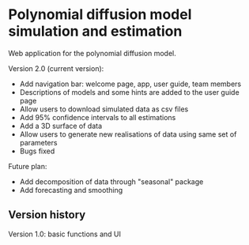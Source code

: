 # Polynomial diffusion model simulation and estimation
Web application for the polynomial diffusion model. 

Version 2.0 (current version): 
- Add navigation bar: welcome page, app, user guide, team members
- Descriptions of models and some hints are added to the user guide page
- Allow users to download simulated data as csv files
- Add 95% confidence intervals to all estimations 
- Add a 3D surface of data
- Allow users to generate new realisations of data using same set of parameters
- Bugs fixed 

Future plan: 
- Add decomposition of data through "seasonal" package 
- Add forecasting and smoothing 

## Version history 
Version 1.0: basic functions and UI
